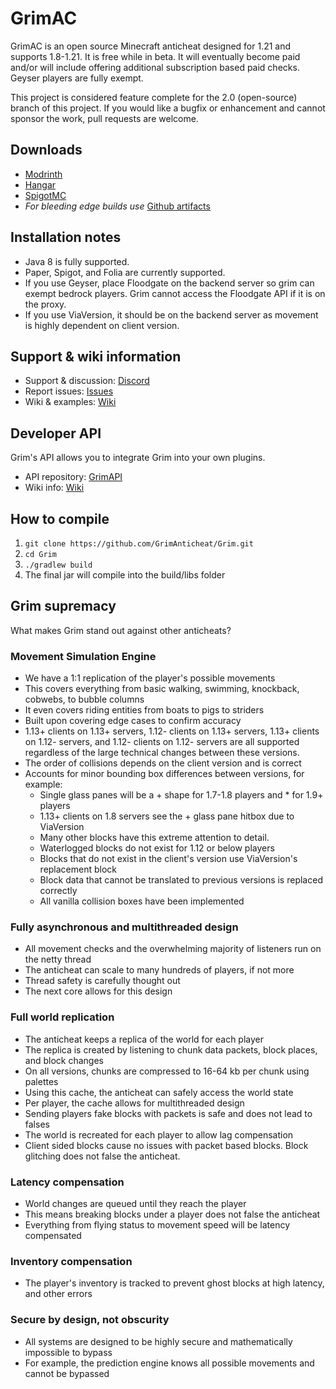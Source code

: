 # GrimAC

GrimAC is an open source Minecraft anticheat designed for 1.21 and supports 1.8-1.21. It is free while in beta. It will eventually become paid and/or will include offering additional subscription based paid checks. Geyser players are fully exempt.

This project is considered feature complete for the 2.0 (open-source) branch of this project. If you would like a bugfix or enhancement and cannot sponsor the work, pull requests are welcome.

## Downloads
- [Modrinth](https://modrinth.com/plugin/grimac)
- [Hangar](https://hangar.papermc.io/GrimAnticheat/GrimAnticheat)
- [SpigotMC](https://www.spigotmc.org/resources/grim-anticheat.99923/)
- *For bleeding edge builds use* [Github artifacts](https://nightly.link/GrimAnticheat/Grim/workflows/gradle-publish/2.0/artifact.zip)

## Installation notes
- Java 8 is fully supported.
- Paper, Spigot, and Folia are currently supported.
- If you use Geyser, place Floodgate on the backend server so grim can exempt bedrock players. Grim cannot access the Floodgate API if it is on the proxy.
- If you use ViaVersion, it should be on the backend server as movement is highly dependent on client version.

## Support & wiki information
- Support & discussion: [Discord](https://discord.com/invite/kqQAhTmkUF)
- Report issues: [Issues](https://github.com/GrimAnticheat/Grim/issues/new/choose)
- Wiki & examples: [Wiki](https://github.com/GrimAnticheat/Grim/wiki)

## Developer API
Grim's API allows you to integrate Grim into your own plugins.
- API repository: [GrimAPI](https://github.com/GrimAnticheat/GrimAPI)
- Wiki info: [Wiki](https://github.com/GrimAnticheat/GrimAPI)

## How to compile

1. `git clone https://github.com/GrimAnticheat/Grim.git`
2. `cd Grim`
3. `./gradlew build`
4. The final jar will compile into the build/libs folder

## Grim supremacy

What makes Grim stand out against other anticheats?

### Movement Simulation Engine

* We have a 1:1 replication of the player's possible movements
* This covers everything from basic walking, swimming, knockback, cobwebs, to bubble columns
* It even covers riding entities from boats to pigs to striders
* Built upon covering edge cases to confirm accuracy
* 1.13+ clients on 1.13+ servers, 1.12- clients on 1.13+ servers, 1.13+ clients on 1.12- servers, and 1.12- clients on 1.12- servers are all supported regardless of the large technical changes between these versions.
* The order of collisions depends on the client version and is correct
* Accounts for minor bounding box differences between versions, for example:
    * Single glass panes will be a + shape for 1.7-1.8 players and * for 1.9+ players
    * 1.13+ clients on 1.8 servers see the + glass pane hitbox due to ViaVersion
    * Many other blocks have this extreme attention to detail.
    * Waterlogged blocks do not exist for 1.12 or below players
    * Blocks that do not exist in the client's version use ViaVersion's replacement block
    * Block data that cannot be translated to previous versions is replaced correctly
    * All vanilla collision boxes have been implemented

### Fully asynchronous and multithreaded design

* All movement checks and the overwhelming majority of listeners run on the netty thread
* The anticheat can scale to many hundreds of players, if not more
* Thread safety is carefully thought out
* The next core allows for this design

### Full world replication

* The anticheat keeps a replica of the world for each player
* The replica is created by listening to chunk data packets, block places, and block changes
* On all versions, chunks are compressed to 16-64 kb per chunk using palettes
* Using this cache, the anticheat can safely access the world state
* Per player, the cache allows for multithreaded design
* Sending players fake blocks with packets is safe and does not lead to falses
* The world is recreated for each player to allow lag compensation
* Client sided blocks cause no issues with packet based blocks. Block glitching does not false the anticheat.

### Latency compensation

* World changes are queued until they reach the player
* This means breaking blocks under a player does not false the anticheat
* Everything from flying status to movement speed will be latency compensated

### Inventory compensation

* The player's inventory is tracked to prevent ghost blocks at high latency, and other errors

### Secure by design, not obscurity

* All systems are designed to be highly secure and mathematically impossible to bypass
* For example, the prediction engine knows all possible movements and cannot be bypassed
